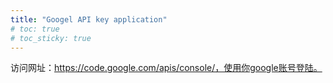 ```yaml
---
title: "Googel API key application"
# toc: true
# toc_sticky: true
---
```


访问网址：https://code.google.com/apis/console/，使用你google账号登陆。

